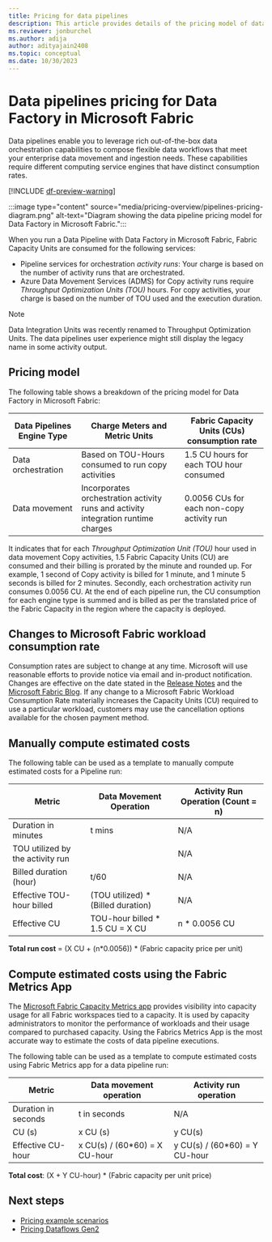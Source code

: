 ```yaml
---
title: Pricing for data pipelines
description: This article provides details of the pricing model of data pipelines for Data Factory in Microsoft Fabric.
ms.reviewer: jonburchel
ms.author: adija
author: adityajain2408
ms.topic: conceptual
ms.date: 10/30/2023
---
```


# Data pipelines pricing for Data Factory in Microsoft Fabric

Data pipelines enable you to leverage rich out-of-the-box data orchestration capabilities to compose flexible data workflows that meet your enterprise data movement and ingestion needs. These capabilities require different computing service engines that have distinct consumption rates.

[!INCLUDE [df-preview-warning](includes/data-factory-preview-warning.md)]

:::image type="content" source="media/pricing-overview/pipelines-pricing-diagram.png" alt-text="Diagram showing the data pipeline pricing model for Data Factory in Microsoft Fabric.":::

When you run a Data Pipeline with Data Factory in Microsoft Fabric, Fabric Capacity Units are consumed for the following services:

- Pipeline services for orchestration _activity runs_: Your charge is based on the number of activity runs that are orchestrated.
- Azure Data Movement Services (ADMS) for Copy activity runs require _Throughput Optimization Units (TOU)_ hours. For copy activities, your charge is based on the number of TOU used and the execution duration.

> [!NOTE]
> Data Integration Units was recently renamed to Throughput Optimization Units. The data pipelines user experience might still display the legacy name in some activity output.

## Pricing model

The following table shows a breakdown of the pricing model for Data Factory in Microsoft Fabric:

|Data Pipelines Engine Type  |Charge Meters and Metric Units  |Fabric Capacity Units (CUs) consumption rate  |
|---------|---------|---------|
|Data orchestration    | Based on TOU-Hours consumed to run copy activities        | 1.5 CU hours for each TOU hour consumed   |
|Data movement     |  Incorporates orchestration activity runs and activity integration runtime charges       | 0.0056 CUs for each non-copy activity run |

It indicates that for each _Throughput Optimization Unit (TOU)_ hour used in data movement Copy activities, 1.5 Fabric Capacity Units (CU) are consumed and their billing is prorated by the minute and rounded up. For example, 1 second of Copy activity is billed for 1 minute, and 1 minute 5 seconds is billed for 2 minutes. Secondly, each orchestration activity run consumes 0.0056 CU. At the end of each pipeline run, the CU consumption for each engine type is summed and is billed as per the translated price of the Fabric Capacity in the region where the capacity is deployed.

## Changes to Microsoft Fabric workload consumption rate

Consumption rates are subject to change at any time. Microsoft will use reasonable efforts to provide notice via email and in-product notification. Changes are effective on the date stated in the [Release Notes](/release-plan/) and the [Microsoft Fabric Blog](https://blog.fabric.microsoft.com/en-US/blog/). If any change to a Microsoft Fabric Workload Consumption Rate materially increases the Capacity Units (CU) required to use a particular workload, customers may use the cancellation options available for the chosen payment method.  

## Manually compute estimated costs

The following table can be used as a template to manually compute estimated costs for a Pipeline run:

|Metric  |Data Movement Operation  |Activity Run Operation (Count = n)  |
|---------|---------|---------|
|Duration in minutes     | t mins        | N/A        |
|TOU utilized by the activity run     |         | N/A         |
|Billed duration (hour)     | t/60        | N/A         |
|Effective TOU-hour billed     | (TOU utilized) * (Billed duration)        | N/A        |
|Effective CU     | TOU-hour billed * 1.5 CU = X CU        | n * 0.0056 CU        |

**Total run cost** = (X CU + (n*0.0056)) * (Fabric capacity price per unit)

## Compute estimated costs using the Fabric Metrics App

The [Microsoft Fabric Capacity Metrics app](../enterprise/metrics-app.md) provides visibility into capacity usage for all Fabric workspaces tied to a capacity. It is used by capacity administrators to monitor the performance of workloads and their usage compared to purchased capacity. Using the Fabrics Metrics App is the most accurate way to estimate the costs of data pipeline executions.

The following table can be used as a template to compute estimated costs using Fabric Metrics app for a data pipeline run:

|Metric  | Data movement operation  |Activity run operation  |
|---------|---------|---------|
|Duration in seconds     |  t in seconds       | N/A         |
|CU (s)     | x CU (s)    |  y CU(s)       |
|Effective CU-hour     | x CU(s) / (60*60) = X CU-hour    | y CU(s) / (60*60) = Y CU-hour        |

**Total cost**: (X + Y CU-hour) * (Fabric capacity per unit price)

## Next steps

- [Pricing example scenarios](pricing-overview.md#pricing-examples)
- [Pricing Dataflows Gen2](pricing-dataflows-gen2.md)